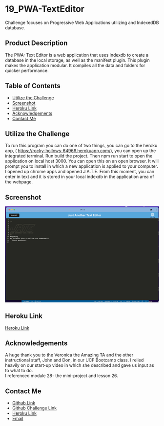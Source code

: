 # 19_PWA-TextEditor
Challenge focuses on Progressive Web Applications utilizing and IndexedDB database. 

## Product Description
The PWA: Text Editor is a web application that uses indexdb to create a database in the local storage, as well as the manifest plugin.  This plugin makes the application modular.  It compiles all the data and folders for quicker performance.  


## Table of Contents
- [Utilize the Challenge](#utilize-the-challenge)
- [Screenshot](#screenshot)
- [Heroku Link](#heroku-link)
- [Acknowledgements](#acknowledgements)
- [Contact Me](#contact-me)


## Utilize the Challenge
To run this program you can do one of two things, you can go to the heroku app, ( https://rocky-hollows-64966.herokuapp.com/), you can open up the integrated terminal.  Run build the project.  Then npm run start to open the application on local host 3000.  You can open this on an open browser.  It will prompt you to install in which a new application is applied to your computer.  I opened up chrome apps and opened J.A.T.E.  From this moment, you can enter in text and it is stored in your local indexdb in the application area of the webpage.  

## Screenshot
![Screenshot](19_JATE_TextEditor.png)

## Heroku Link
[Heroku Link]( https://rocky-hollows-64966.herokuapp.com/)

## Acknowledgements
A huge thank you to the Veronica the Amazing TA and the other instructional staff, John and Don, in our UCF Bootcamp class. I relied heavily on our start-up video in which she described and gave us input as to what to do.  
I referenced module 28- the mini-project and lesson 26.  


## Contact Me
- [Github Link](https://github.com/CanRo2B)
- [Github Challenge Link](https://github.com/CanRo2B/19_PWA-TextEditor)
- [Heroku Link](https://rocky-hollows-64966.herokuapp.com/)
- [Email](mailto:hofe36@hotmail.com)